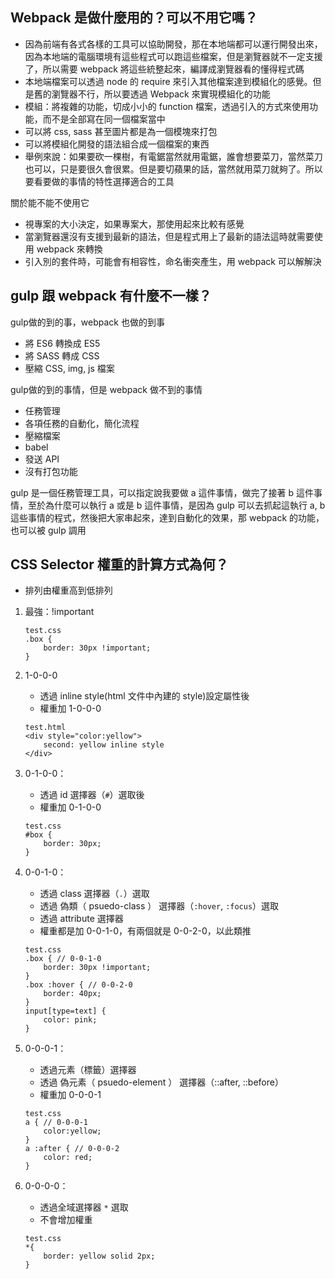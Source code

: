 ## Webpack 是做什麼用的？可以不用它嗎？
* 因為前端有各式各樣的工具可以協助開發，那在本地端都可以運行開發出來，因為本地端的電腦環境有這些程式可以跑這些檔案，但是瀏覽器就不一定支援了，所以需要 webpack 將這些統整起來，編譯成瀏覽器看的懂得程式碼
* 本地端檔案可以透過 node 的 require 來引入其他檔案達到模組化的感覺。但是舊的瀏覽器不行，所以要透過 Webpack 來實現模組化的功能
* 模組：將複雜的功能，切成小小的 function 檔案，透過引入的方式來使用功能，而不是全部寫在同一個檔案當中
* 可以將 css, sass 甚至圖片都是為一個模塊來打包
* 可以將模組化開發的語法組合成一個檔案的東西
* 舉例來說：如果要砍一棵樹，有電鋸當然就用電鋸，誰會想要菜刀，當然菜刀也可以，只是要很久會很累。但是要切蘋果的話，當然就用菜刀就夠了。所以要看要做的事情的特性選擇適合的工具

關於能不能不使用它

* 視專案的大小決定，如果專案大，那使用起來比較有感覺
* 當瀏覽器還沒有支援到最新的語法，但是程式用上了最新的語法這時就需要使用 webpack 來轉換
* 引入別的套件時，可能會有相容性，命名衝突產生，用 webpack 可以解解決

## gulp 跟 webpack 有什麼不一樣？

gulp做的到的事，webpack 也做的到事
* 將 ES6 轉換成 ES5
* 將 SASS 轉成 CSS
* 壓縮 CSS, img, js 檔案

gulp做的到的事情，但是 webpack 做不到的事情

* 任務管理
* 各項任務的自動化，簡化流程
* 壓縮檔案
* babel
* 發送 API
* 沒有打包功能

gulp 是一個任務管理工具，可以指定說我要做 a 這件事情，做完了接著 b 這件事情，至於為什麼可以執行 a 或是 b 這件事情，是因為 gulp 可以去抓起這執行 a, b 這些事情的程式，然後把大家串起來，達到自動化的效果，那 webpack 的功能，也可以被 gulp 調用


## CSS Selector 權重的計算方式為何？

* 排列由權重高到低排列


1. 最強：!important 
	
	```
	test.css
	.box {
		border: 30px !important;
	}  	
	```
2. 1-0-0-0
	* 透過 inline style(html 文件中內建的 style)設定屬性後
	* 權重加 1-0-0-0

	```
	test.html
	<div style="color:yellow">
		second: yellow inline style
	</div>
	```
	
		
3. 0-1-0-0：
	* 透過 id 選擇器（`#`）選取後
	* 權重加 0-1-0-0

	```
	test.css
	#box {
		border: 30px;
	}  	
	```
4. 0-0-1-0：
	* 透過 class 選擇器（`.`）選取
	* 透過 偽類（ psuedo-class ） 選擇器（`:hover`, `:focus`）選取
	* 透過 attribute 選擇器
	* 權重都是加 0-0-1-0，有兩個就是 0-0-2-0，以此類推

	```
	test.css
	.box { // 0-0-1-0
		border: 30px !important;
	}
	.box :hover { // 0-0-2-0
		border: 40px;
	}
	input[type=text] {
        color: pink;
    }
	```
5. 0-0-0-1：
	* 透過元素（標籤）選擇器
	* 透過 偽元素（ psuedo-element ） 選擇器（::after, ::before）
	* 權重加 0-0-0-1

	```
	test.css
	a { // 0-0-0-1
		color:yellow;
	}
	a :after { // 0-0-0-2
		color: red;
	}  	
	```
6. 0-0-0-0：
	* 透過全域選擇器 `*` 選取
	* 不會增加權重

	```
	test.css
	*{
		border: yellow solid 2px;
	}
	```



